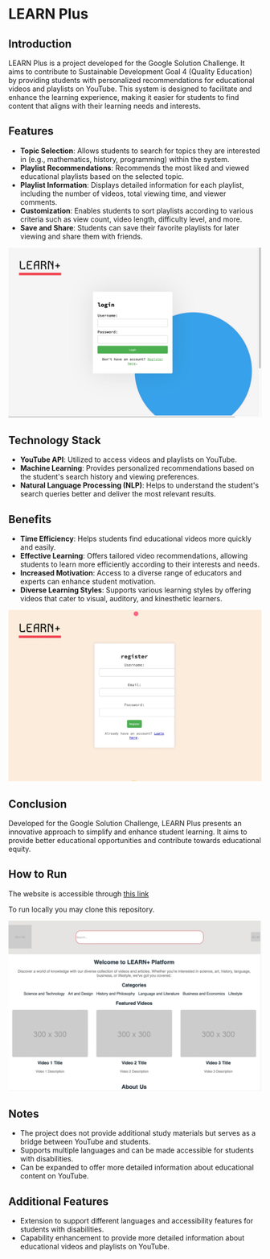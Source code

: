 # LEARN Plus

## Introduction

LEARN Plus is a project developed for the Google Solution Challenge. It aims to contribute to Sustainable Development Goal 4 (Quality Education) by providing students with personalized recommendations for educational videos and playlists on YouTube. This system is designed to facilitate and enhance the learning experience, making it easier for students to find content that aligns with their learning needs and interests.

## Features

- **Topic Selection**: Allows students to search for topics they are interested in (e.g., mathematics, history, programming) within the system.
- **Playlist Recommendations**: Recommends the most liked and viewed educational playlists based on the selected topic.
- **Playlist Information**: Displays detailed information for each playlist, including the number of videos, total viewing time, and viewer comments.
- **Customization**: Enables students to sort playlists according to various criteria such as view count, video length, difficulty level, and more.
- **Save and Share**: Students can save their favorite playlists for later viewing and share them with friends.

![LEARN+ Log-In Screen](/res/images/login_screen_screenshot.jpeg "LEARN+ Log-In Screen")

## Technology Stack

- **YouTube API**: Utilized to access videos and playlists on YouTube.
- **Machine Learning**: Provides personalized recommendations based on the student's search history and viewing preferences.
- **Natural Language Processing (NLP)**: Helps to understand the student's search queries better and deliver the most relevant results.

## Benefits

- **Time Efficiency**: Helps students find educational videos more quickly and easily.
- **Effective Learning**: Offers tailored video recommendations, allowing students to learn more efficiently according to their interests and needs.
- **Increased Motivation**: Access to a diverse range of educators and experts can enhance student motivation.
- **Diverse Learning Styles**: Supports various learning styles by offering videos that cater to visual, auditory, and kinesthetic learners.

![LEARN+ Register Screen](/res/images/register_screen_screenshot.jpeg "LEARN+ Register Screen")

## Conclusion

Developed for the Google Solution Challenge, LEARN Plus presents an innovative approach to simplify and enhance student learning. It aims to provide better educational opportunities and contribute towards educational equity.

## How to Run

The website is accessible through [this link](https://uuu4.github.io/learn-plus/#)

To run locally you may clone this repository.

![LEARN+ Home Screen](/res/images/home_screen_screenshot.jpeg "LEARN+ Home Screen")

## Notes

- The project does not provide additional study materials but serves as a bridge between YouTube and students.
- Supports multiple languages and can be made accessible for students with disabilities.
- Can be expanded to offer more detailed information about educational content on YouTube.

## Additional Features

- Extension to support different languages and accessibility features for students with disabilities.
- Capability enhancement to provide more detailed information about educational videos and playlists on YouTube.
